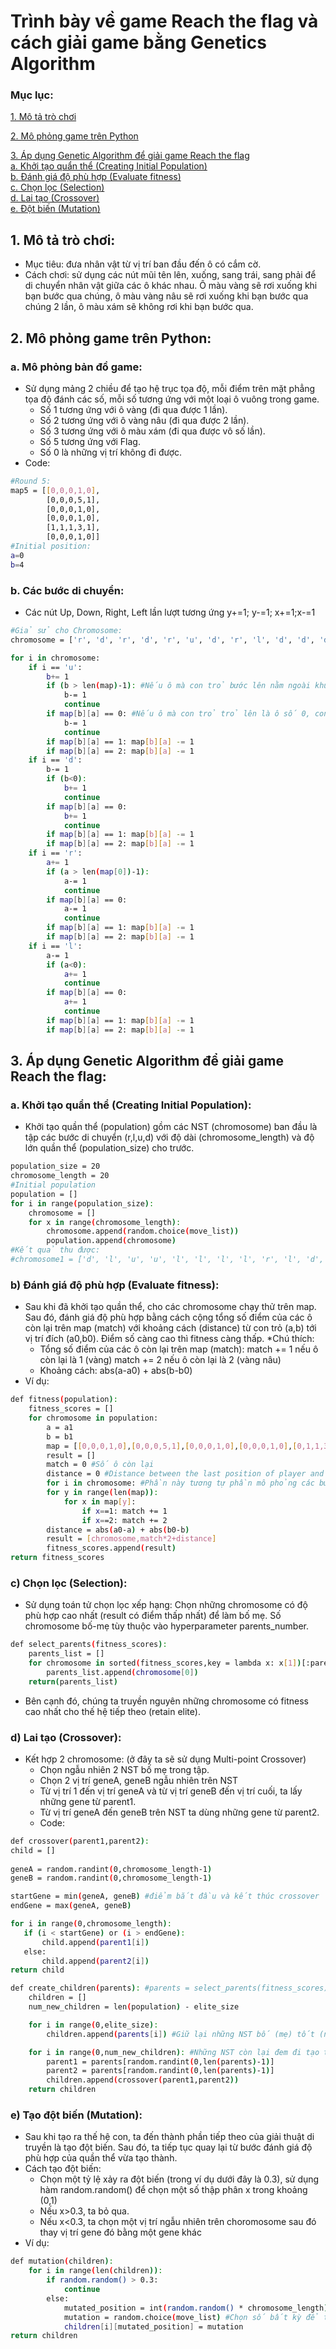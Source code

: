 # Trình bày về game Reach the flag và cách giải game bằng Genetics Algorithm
### Mục lục: 
[1. Mô tả trò chơi](#1)  

[2. Mô phỏng game trên Python](#2)  

[3. Áp dụng Genetic Algorithm để giải game Reach the flag](#3)  
[a. Khởi tạo quẩn thể (Creating Initial Population)](#3a)  
[b. Đánh giá độ phù hợp (Evaluate fitness)](#3b)  
[c. Chọn lọc (Selection)](#3c)  
[d. Lai tạo (Crossover)](#3d)  
[e. Đột biến (Mutation)](#3e)  
<a name = "1"></a>
## 1. Mô tả trò chơi:
- Mục tiêu: đưa nhân vật từ vị trí ban đầu đến ô có cắm cờ.
- Cách chơi: sử dụng các nút mũi tên lên, xuống, sang trái, sang phải để di chuyển nhân vật giữa các ô khác nhau. Ô màu vàng sẽ rơi xuống khi bạn bước qua chúng, ô màu vàng nâu sẽ rơi xuống khi bạn bước qua chúng 2 lần, ô màu xám sẽ không rơi khi bạn bước qua. 

<a name = "2"></a>
## 2. Mô phỏng game trên Python:
### a. Mô phỏng bản đồ game:
- Sử dụng mảng 2 chiều để tạo hệ trục tọa độ, mỗi điểm trên mặt phẳng tọa độ đánh các số, mỗi số tương ứng với một loại ô vuông trong game.
    + Số 1 tương ứng với ô vàng (đi qua được 1 lần).
    + Số 2 tương ứng với ô vàng nâu (đi qua được 2 lần).
    + Số 3 tương ứng với ô màu xám (đi qua được vô số lần).
    + Số 5 tương ứng với Flag.
    + Số 0 là những vị trí không đi được.
- Code:  
```sh
#Round 5:
map5 = [[0,0,0,1,0],
        [0,0,0,5,1],
        [0,0,0,1,0],    
        [0,0,0,1,0],
        [1,1,1,3,1],
        [0,0,0,1,0]]
#Initial position:
a=0 
b=4
```
### b. Các bước di chuyển: 
- Các nút Up, Down, Right, Left lần lượt tương ứng y+=1; y-=1; x+=1;x-=1
```sh
#Giả sử cho Chromosome:
chromosome = ['r', 'd', 'r', 'd', 'r', 'u', 'd', 'r', 'l', 'd', 'd', 'd', 'd', 'u', 'r', 'r']
```
```sh
for i in chromosome: 
    if i == 'u': 
        b+= 1 
        if (b > len(map)-1): #Nếu ô mà con trỏ bước lên nằm ngoài khu vực bản đồ, con trỏ sẽ lùi lại vị trí trước.
            b-= 1 
            continue
        if map[b][a] == 0: #Nếu ô mà con trỏ trỏ lên là ô số 0, con trỏ sẽ trở lại vị trí trước đó
            b-= 1
            continue
        if map[b][a] == 1: map[b][a] -= 1
        if map[b][a] == 2: map[b][a] -= 1
    if i == 'd': 
        b-= 1
        if (b<0):
            b+= 1 
            continue
        if map[b][a] == 0: 
            b+= 1
            continue
        if map[b][a] == 1: map[b][a] -= 1
        if map[b][a] == 2: map[b][a] -= 1
    if i == 'r': 
        a+= 1
        if (a > len(map[0])-1): 
            a-= 1 
            continue
        if map[b][a] == 0: 
            a-= 1
            continue
        if map[b][a] == 1: map[b][a] -= 1
        if map[b][a] == 2: map[b][a] -= 1
    if i == 'l':  
        a-= 1
        if (a<0): 
            a+= 1 
            continue
        if map[b][a] == 0: 
            a+= 1
            continue
        if map[b][a] == 1: map[b][a] -= 1
        if map[b][a] == 2: map[b][a] -= 1  
```
<a name = "3"></a>
## 3. Áp dụng Genetic Algorithm để giải game Reach the flag:
<a name = "3a"></a>
### a. Khởi tạo quẩn thể (Creating Initial Population):
- Khởi tạo quần thể (population) gồm các NST (chromosome) ban đầu là tập các bước di chuyển (r,l,u,d) với độ dài (chromosome_length) và độ lớn quần thể (population_size) cho trước.
```sh
population_size = 20
chromosome_length = 20
#Initial population
population = []
for i in range(population_size):
    chromosome = []
    for x in range(chromosome_length):
        chromosome.append(random.choice(move_list))
        population.append(chromosome)
#Kết quả thu được: 
#chromosome1 = ['d', 'l', 'u', 'u', 'l', 'l', 'l', 'l', 'r', 'l', 'd', 'r', 'u', 'd', 'u', 'd', 'u', 'd', 'r', 'r'] 
```
<a name = "3b"></b>
### b) Đánh giá độ phù hợp (Evaluate fitness): 
- Sau khi đã khởi tạo quần thể, cho các chromosome chạy thử trên map. Sau đó, đánh giá độ phù hợp bằng cách cộng tổng số điểm của các ô còn lại trên map (match) với khoảng cách (distance) từ con trỏ (a,b) tới vị trí đích (a0,b0). Điểm số càng cao thì fitness càng thấp.
*Chú thích: 
    + Tổng số điểm của các ô còn lại trên map (match): match += 1 nếu ô còn lại là 1 (vàng)
                                                       match += 2 nếu ô còn lại là 2 (vàng nâu)
    + Khoảng cách: abs(a-a0) + abs(b-b0)
- Ví dụ:
```sh
def fitness(population):
    fitness_scores = []
    for chromosome in population:
        a = a1
        b = b1
        map = [[0,0,0,1,0],[0,0,0,5,1],[0,0,0,1,0],[0,0,0,1,0],[0,1,1,3,1],[0,0,0,1,0]] 
        result = []
        match = 0 #Số ô còn lại
        distance = 0 #Distance between the last position of player and flag
        for i in chromosome: #Phần này tương tự phần mô phỏng các bước di chuyển nên em rút gọn bớt
        for y in range(len(map)):
            for x in map[y]:
                if x==1: match += 1
                if x==2: match += 2
        distance = abs(a0-a) + abs(b0-b)
        result = [chromosome,match*2+distance]
        fitness_scores.append(result)
return fitness_scores    
```
<a name = "3c"></a>
### c) Chọn lọc (Selection):  
* Sử dụng toán tử chọn lọc xếp hạng: Chọn những chromosome có độ phù hợp cao nhất (result có điểm thấp nhất) để làm bố mẹ. Số chromosome bố-mẹ tùy thuộc vào hyperparameter parents_number.
```sh
def select_parents(fitness_scores):
    parents_list = []
    for chromosome in sorted(fitness_scores,key = lambda x: x[1])[:parents_number]:
        parents_list.append(chromosome[0])
    return(parents_list)
```
* Bên cạnh đó, chúng ta truyền nguyên những chromosome có fitness cao nhất cho thế hệ tiếp theo (retain elite). 
<a name = "3d"></a>
### d) Lai tạo (Crossover): 
* Kết hợp 2 chromosome: (ở đây ta sẽ sử dụng Multi-point Crossover) 
    - Chọn ngẫu nhiên 2 NST bố mẹ trong tập. 
    - Chọn 2 vị trí geneA, geneB ngẫu nhiên trên NST
    - Từ vị trí 1 đến vị trí geneA và từ vị trí geneB đến vị trí cuối, ta lấy những gene từ parent1.
    - Từ vị trí geneA đến geneB trên NST ta dùng những gene từ parent2.
    - Code:
 ```sh
def crossover(parent1,parent2):
child = []
    
geneA = random.randint(0,chromosome_length-1)
geneB = random.randint(0,chromosome_length-1)

startGene = min(geneA, geneB) #điểm bắt đầu và kết thúc crossover
endGene = max(geneA, geneB)

for i in range(0,chromosome_length):
    if (i < startGene) or (i > endGene):
        child.append(parent1[i])
    else:
        child.append(parent2[i])
return child
```
```sh
def create_children(parents): #parents = select_parents(fitness_scores)
    children = []
    num_new_children = len(population) - elite_size

    for i in range(0,elite_size):
        children.append(parents[i]) #Giữ lại những NST bố (mẹ) tốt (những NST xếp đầu trong list parents)

    for i in range(0,num_new_children): #Những NST còn lại đem đi tạo thế hệ con 
        parent1 = parents[random.randint(0,len(parents)-1)]
        parent2 = parents[random.randint(0,len(parents)-1)]
        children.append(crossover(parent1,parent2)) 
    return children
```
<a name = "3e"></a>
### e) Tạo đột biến (Mutation): 
- Sau khi tạo ra thế hệ con, ta đến thành phần tiếp theo của giải thuật di truyền là tạo đột biến. Sau đó, ta tiếp tục quay lại từ bước đánh giá độ phù hợp của quần thể vừa tạo thành. 
- Cách tạo đột biến: 
    + Chọn một tỷ lệ xảy ra đột biến (trong ví dụ dưới đây là 0.3), sử dụng hàm random.random() để chọn một số thập phân x trong khoảng (0,1)
    + Nếu x>0.3, ta bỏ qua.
    + Nếu x<0.3, ta chọn một vị trí ngẫu nhiên trên choromosome sau đó thay vị trí gene đó bằng một gene khác 
- Ví dụ: 
```sh
def mutation(children): 
    for i in range(len(children)):
        if random.random() > 0.3:
            continue
        else: 
            mutated_position = int(random.random() * chromosome_length) #Vị trí xảy ra đột biến
            mutation = random.choice(move_list) #Chọn số bất kỳ để thay 
            children[i][mutated_position] = mutation
return children
```
